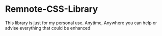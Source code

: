 # Remnote-CSS-Library

This library is just for my personal use.
Anytime, Anywhere you can help or advise everything that could be enhanced
